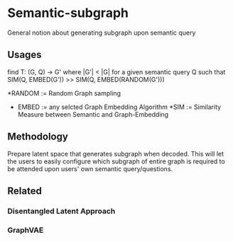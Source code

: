 # Semantic-subgraph
General notion about generating subgraph upon semantic query

## Usages
find T: (G, Q) -> G' where |G'| < |G| for a given semantic query Q such that SIM(Q, EMBED(G')) >> SIM(Q, EMBED(RANDOM(G')))

*RANDOM := Random Graph sampling 
* EMBED := any selcted Graph Embedding Algorithm
*SIM := Similarity Measure between Semantic and Graph-Embedding

## Methodology
Prepare latent space that generates subgraph when decoded. This will let the users to easily configure which subgraph of entire graph is required to be attended upon users' own semantic query/questions.

## Related
### Disentangled Latent Approach
### GraphVAE
